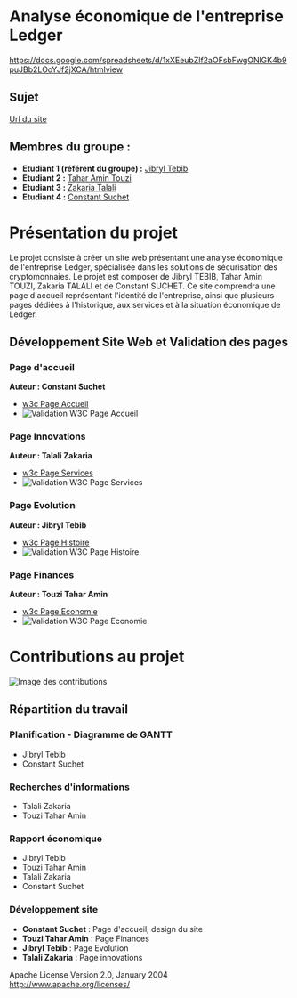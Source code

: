 # Analyse économique de l'entreprise Ledger

https://docs.google.com/spreadsheets/d/1xXEeubZlf2aOFsbFwgONlGK4b9puJBb2LOoYJf2jXCA/htmlview
## Sujet
[Url du site](https://amintt2.github.io/SAE-S1.-05-06/)

## Membres du groupe :

- **Etudiant 1 (référent du groupe) :** [Jibryl Tebib](mailto:jibryl.tebib@edu.univ-fcomte.fr?subject=SAE_1_05_06)
- **Etudiant 2 :** [Tahar Amin Touzi](mailto:tahar-amin.touzi@edu.univ-fcomte.fr?subject=SAE_1_05_06)
- **Etudiant 3 :** [Zakaria Talali](mailto:zakaria.talali@edu.univ-fcomte.fr?subject=SAE_1_05_06)
- **Etudiant 4 :** [Constant Suchet](mailto:constant.suchet@edu.univ-fcomte.fr?subject=SAE_1_05_06)

# Présentation du projet

Le projet consiste à créer un site web présentant une analyse économique de l'entreprise Ledger, spécialisée dans les solutions de sécurisation des cryptomonnaies. Le projet est composer de Jibryl TEBIB, Tahar Amin TOUZI, Zakaria TALALI et de Constant SUCHET.
Ce site comprendra une page d'accueil représentant l'identité de l'entreprise, ainsi que plusieurs pages dédiées à l'historique, aux services et à la situation économique de Ledger. 

## Développement Site Web et Validation des pages

### Page d'accueil

**Auteur : Constant Suchet**

- [w3c Page Accueil](https://validator.w3.org/nu/?doc=https%3A%2F%2Famintt2.github.io%2FSAE-S1.-05-06%2F)
- ![Validation W3C Page Accueil](url_de_l_image)

### Page Innovations

**Auteur : Talali Zakaria**

- [w3c Page Services](https://validator.w3.org/nu/?doc=https%3A%2F%2Famintt2.github.io%2FSAE-S1.-05-06%2Fservices.html)
- ![Validation W3C Page Services](url_de_l_image)

### Page Evolution

**Auteur : Jibryl Tebib**

- [w3c Page Histoire](https://validator.w3.org/nu/?doc=https%3A%2F%2Famintt2.github.io%2FSAE-S1.-05-06%2Fhistoire.html)
- ![Validation W3C Page Histoire](url_de_l_image)

### Page Finances

**Auteur : Touzi Tahar Amin**

- [w3c Page Economie](https://validator.w3.org/nu/?doc=https%3A%2F%2Famintt2.github.io%2FSAE-S1.-05-06%2Feconomie.html)
- ![Validation W3C Page Economie](url_de_l_image)

# Contributions au projet

![Image des contributions](url_de_l_image)

## Répartition du travail

### Planification - Diagramme de GANTT

- Jibryl Tebib
- Constant Suchet

### Recherches d'informations

- Talali Zakaria
- Touzi Tahar Amin

### Rapport économique

- Jibryl Tebib
- Touzi Tahar Amin
- Talali Zakaria
- Constant Suchet

### Développement site

- **Constant Suchet** : Page d'accueil, design du site
- **Touzi Tahar Amin** : Page Finances
- **Jibryl Tebib** : Page Evolution
- **Talali Zakaria** : Page innovations

Apache License
Version 2.0, January 2004
http://www.apache.org/licenses/
